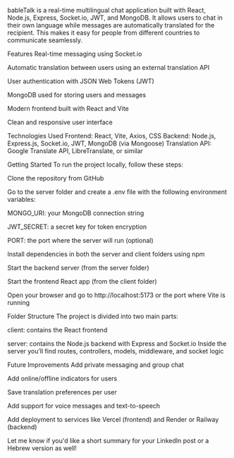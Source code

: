 
bableTalk is a real-time multilingual chat application built with React, Node.js, Express, Socket.io, JWT, and MongoDB. It allows users to chat in their own language while messages are automatically translated for the recipient. This makes it easy for people from different countries to communicate seamlessly.

Features
Real-time messaging using Socket.io

Automatic translation between users using an external translation API

User authentication with JSON Web Tokens (JWT)

MongoDB used for storing users and messages

Modern frontend built with React and Vite

Clean and responsive user interface

Technologies Used
Frontend: React, Vite, Axios, CSS
Backend: Node.js, Express.js, Socket.io, JWT, MongoDB (via Mongoose)
Translation API: Google Translate API, LibreTranslate, or similar

Getting Started
To run the project locally, follow these steps:

Clone the repository from GitHub

Go to the server folder and create a .env file with the following environment variables:

MONGO_URI: your MongoDB connection string

JWT_SECRET: a secret key for token encryption

PORT: the port where the server will run (optional)

Install dependencies in both the server and client folders using npm

Start the backend server (from the server folder)

Start the frontend React app (from the client folder)

Open your browser and go to http://localhost:5173 or the port where Vite is running

Folder Structure
The project is divided into two main parts:

client: contains the React frontend

server: contains the Node.js backend with Express and Socket.io
Inside the server you’ll find routes, controllers, models, middleware, and socket logic

Future Improvements
Add private messaging and group chat

Add online/offline indicators for users

Save translation preferences per user

Add support for voice messages and text-to-speech

Add deployment to services like Vercel (frontend) and Render or Railway (backend)


Let me know if you'd like a short summary for your LinkedIn post or a Hebrew version as well!
